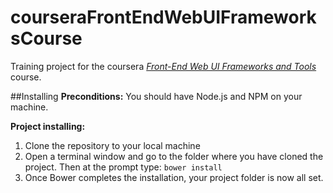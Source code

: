 # courseraFrontEndWebUIFrameworksCourse
Training project for the coursera [*Front-End Web UI Frameworks and Tools*](https://www.coursera.org/learn/web-frameworks) course.

##Installing
**Preconditions:** You should have Node.js and NPM on your machine.

**Project installing:**
 
1. Clone the repository to your local machine
2. Open a terminal window and go to the folder where you have cloned the project. Then at the prompt type:
``bower install``
3. Once Bower completes the installation, your project folder is now all set.
